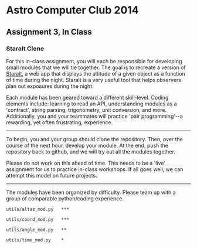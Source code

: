 Astro Computer Club 2014
========================

Assignment 3, In Class
----------------------------------

### Staralt Clone

For this in-class assignment, you will each be responsible for developing small modules that we will tie together.  The goal is to recreate a version of [Staralt](http://catserver.ing.iac.es/staralt), a web app that displays the altitude of a given object as a function of time during the night.  Staralt is a very useful tool that helps observers plan out exposures during the night.

Each module has been geared toward a different skill-level.  Coding elements include: learning to read an API, understanding modules as a 'contract', string parsing, trigonometry, unit conversion, and more.  Additionally, you and your teammates will practice 'pair programming'--a rewarding, yet often frustrating, experience.

------
To begin, you and your group should clone the repository.  Then, over the course of the next hour, develop your module.  At the end, push the repository back to github, and we will try out all the modules together.

Please do not work on this ahead of time.  This needs to be a 'live' assignment for us to practice in-class workshops.  If all goes well, we can attempt this model on future projects.

------
The modules have been organized by difficulty.  Please team up with a group of comparable python/coding experience.

```utils/altaz_mod.py   ***```

```utils/coord_mod.py   ***```

```utils/angle_mod.py   **```

```utils/time_mod.py    *```
